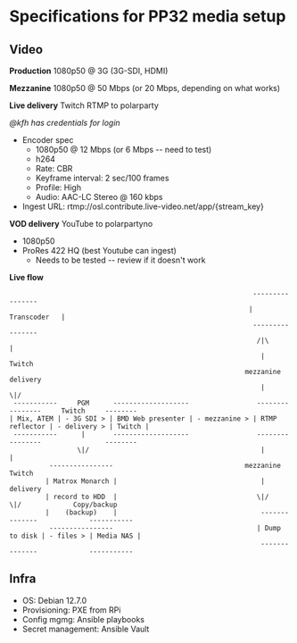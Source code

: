# Specifications for PP32 media setup

## Video

**Production**
1080p50 @ 3G (3G-SDI, HDMI)

**Mezzanine**
1080p50 @ 50 Mbps (or 20 Mbps, depending on what works)

**Live delivery**
Twitch RTMP to polarparty

*@kfh has credentials for login*

* Encoder spec
    * 1080p50 @ 12 Mbps (or 6 Mbps -- need to test)
    * h264
    * Rate: CBR
    * Keyframe interval: 2 sec/100 frames
    * Profile: High
    * Audio: AAC-LC Stereo @ 160 kbps
* Ingest URL: rtmp://osl.contribute.live-video.net/app/{stream_key}

**VOD delivery**
YouTube to polarpartyno

* 1080p50
* ProRes 422 HQ (best Youtube can ingest)
    * Needs to be tested -- review if it doesn't work

**Live flow**

```
                                                             ----------------
                                                            |   Transcoder   |
                                                             ----------------
                                                              /|\          |
                                                               |         Twitch
                                                           mezzanine    delivery   
                                                               |          \|/
 -----------     PGM      -------------------                 ----------------     Twitch     --------
| Mix, ATEM | - 3G SDI > | BMD Web presenter | - mezzanine > | RTMP reflector | - delivery > | Twitch |
 -----------      |       -------------------                 ----------------                --------
                 \|/                                           |           |            
          ----------------                                 mezzanine     Twitch       
         | Matrox Monarch |                                    |        delivery   
         | record to HDD  |                                   \|/         \|/             Copy/backup
         |    (backup)    |                                    --------------             -----------
          ----------------                                    | Dump to disk | - files > | Media NAS |
                                                               --------------             -----------
```

## Infra

* OS: Debian 12.7.0
* Provisioning: PXE from RPi
* Config mgmg: Ansible playbooks
* Secret management: Ansible Vault
